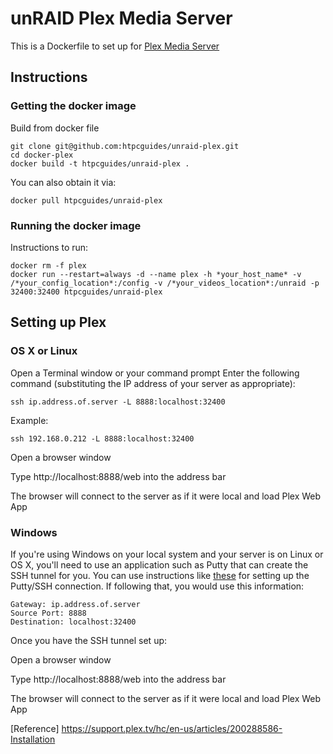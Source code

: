 # unRAID Plex Media Server
This is a Dockerfile to set up for [Plex Media Server](https://plex.tv/)

## Instructions
### Getting the docker image
Build from docker file

```
git clone git@github.com:htpcguides/unraid-plex.git
cd docker-plex
docker build -t htpcguides/unraid-plex .
```

You can also obtain it via:

```
docker pull htpcguides/unraid-plex
```

### Running the docker image
Instructions to run:

```
docker rm -f plex
docker run --restart=always -d --name plex -h *your_host_name* -v /*your_config_location*:/config -v /*your_videos_location*:/unraid -p 32400:32400 htpcguides/unraid-plex
```

## Setting up Plex
### OS X or Linux

Open a Terminal window or your command prompt
Enter the following command (substituting the IP address of your server as appropriate):

```
ssh ip.address.of.server -L 8888:localhost:32400
```

Example:

```
ssh 192.168.0.212 -L 8888:localhost:32400
```

Open a browser window

Type http://localhost:8888/web into the address bar

The browser will connect to the server as if it were local and load Plex Web App

### Windows

If you're using Windows on your local system and your server is on Linux or OS X, you'll need to use an application such as Putty that can create the SSH tunnel for you. You can use instructions like [these](http://www.skyverge.com/blog/how-to-set-up-an-ssh-tunnel-with-putty/) for setting up the Putty/SSH connection. If following that, you would use this information:

```
Gateway: ip.address.of.server
Source Port: 8888
Destination: localhost:32400
```

Once you have the SSH tunnel set up:

Open a browser window

Type http://localhost:8888/web into the address bar

The browser will connect to the server as if it were local and load Plex Web App

[Reference] https://support.plex.tv/hc/en-us/articles/200288586-Installation
